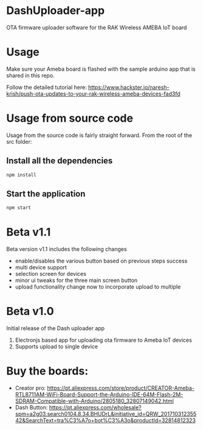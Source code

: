 # DashUploader-app
OTA firmware uploader software for the RAK Wireless AMEBA IoT board

# Usage
Make sure your Ameba board is flashed with the sample arduino app that is shared in this repo.

Follow the detailed tutorial here:
https://www.hackster.io/naresh-krish/push-ota-updates-to-your-rak-wireless-ameba-devices-fad3fd

# Usage from source code
Usage from the source code is fairly straight forward. From the root of the src folder:

## Install all the dependencies
```javascript 
npm install
```

## Start the application
```javascript 
npm start
```
# Beta v1.1
Beta version v1.1 includes the following changes
* enable/disables the various button based on previous steps success
* multi device support
* selection screen for devices
* minor ui tweaks for the three main screen button
* upload functionality change now to incorporate upload to multiple

# Beta v1.0
Initial release of the Dash uploader app
1) Electronjs based app for uploading ota firmware to Ameba IoT devices
2) Supports upload to single device

# Buy the boards:
* Creator pro: https://pt.aliexpress.com/store/product/CREATOR-Ameba-RTL8711AM-WiFi-Board-Support-the-Arduino-IDE-64M-Flash-2M-SDRAM-Compatible-with-Arduino/2805180_32807149042.html
* Dash Button: https://pt.aliexpress.com/wholesale?spm=a2g03.search0104.8.34.BHUDrL&initiative_id=QRW_20171031235542&SearchText=tra%C3%A7o+bot%C3%A3o&productId=32814812323
